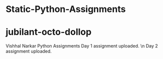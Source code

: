 # Static-Python-Assignments
# jubilant-octo-dollop 
Vishhal Narkar Python Assignments
Day 1 assignment uploaded. \n
Day 2 assignment uploaded.